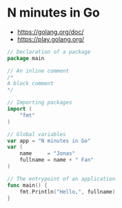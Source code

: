 # N minutes in Go

- https://golang.org/doc/
- https://play.golang.org/

```go
// Declaration of a package
package main

// An inline comment
/*
A block comment
*/

// Importing packages
import (
	"fmt"
)

// Global variables
var app = "N minutes in Go"
var (
	name     = "Jonas"
	fullname = name + " Fan"
)

// The entrypoint of an application
func main() {
	fmt.Println("Hello,", fullname)
}
```

